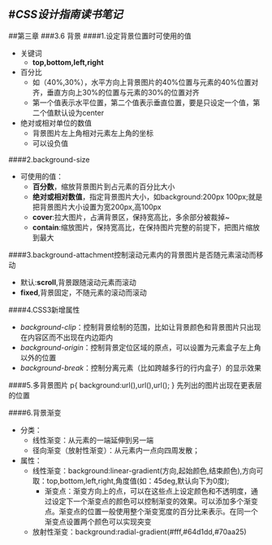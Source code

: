 #***CSS设计指南读书笔记***
---



##第三章
###3.6 背景
####1.设定背景位置时可使用的值
* 关键词
	- **top,bottom,left,right**
* 百分比
	- 如（40%,30%），水平方向上背景图片的40%位置与元素的40%位置对齐，垂直方向上30%的位置与元素的30%的位置对齐
	- 第一个值表示水平位置，第二个值表示垂直位置，要是只设定一个值，第二个值默认设为center
* 绝对或相对单位的数值
	- 背景图片左上角相对元素左上角的坐标
	- 可以设负值

####2.background-size
* 可使用的值：
	- **百分数**，缩放背景图片到占元素的百分比大小
	- **绝对或相对数值**，指定背景图片大小，如background:200px 100px;就是把背景图片大小设置为宽200px,高100px
	- **cover**:拉大图片，占满背景区，保持宽高比，多余部分被裁掉~
	- **contain**:缩放图片，保持宽高比，在保持图片完整的前提下，把图片缩放到最大

####3.background-attachment控制滚动元素内的背景图片是否随元素滚动而移动
* 默认:**scroll**,背景跟随滚动元素而滚动
* **fixed**,背景固定，不随元素的滚动而滚动

####4.CSS3新增属性
* *background-clip*：控制背景绘制的范围，比如让背景颜色和背景图片只出现在内容区而不出现在内边距内
* *background-origin*：控制背景定位区域的原点，可以设置为元素盒子左上角以外的位置
* *background-break*：控制分离元素（比如跨越多行的行内盒子）的显示效果

####5.多背景图片
	p{
		background:url(),url(),url();
	}
先列出的图片出现在更表层的位置

####6.背景渐变
* 分类：
	- 线性渐变：从元素的一端延伸到另一端
	- 径向渐变（放射性渐变）：从元素内一点向四周发散；
* 属性：
	- 线性渐变：background:linear-gradient(方向,起始颜色,结束颜色),方向可取：top,bottom,left,right,角度值(如：45deg,默认向下为0度);
		+ 渐变点：渐变方向上的点，可以在这些点上设定颜色和不透明度，通过设定下一个渐变点的颜色可以控制渐变的效果。可以添加多个渐变点。渐变点的位置一般使用整个渐变宽度的百分比来表示。在同一个渐变点设置两个颜色可以实现突变
	- 放射性渐变：background:radial-gradient(#fff,#64d1dd,#70aa25)